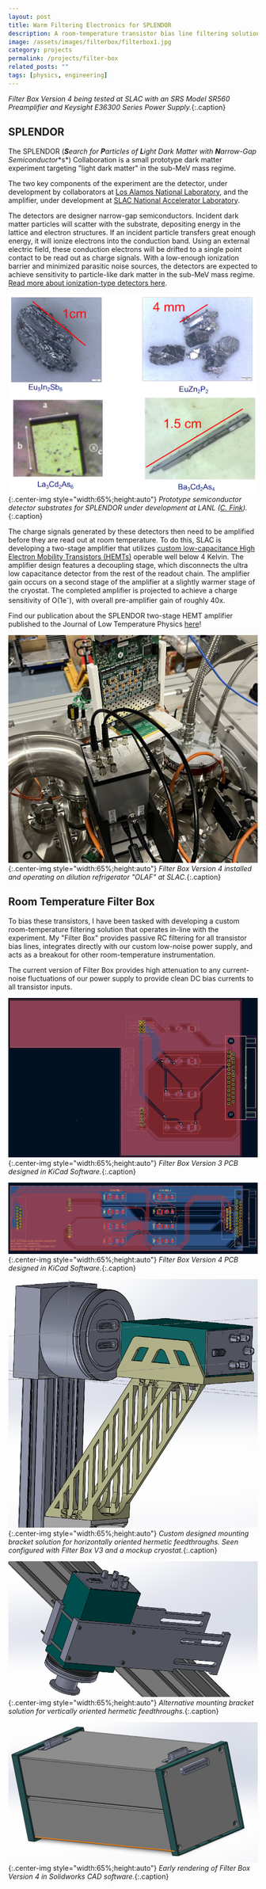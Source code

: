 ```yaml
---
layout: post
title: Warm Filtering Electronics for SPLENDOR
description: A room-temperature transistor bias line filtering solution for a modern prototype dark matter experiment
image: /assets/images/filterbox/filterbox1.jpg
category: projects
permalink: /projects/filter-box
related_posts: ""
tags: [physics, engineering]
---
```

*Filter Box Version 4 being tested at SLAC with an SRS Model SR560 Preamplifier and Keysight E36300 Series Power Supply.*{:.caption}

## SPLENDOR

The SPLENDOR (***S**earch for **P**articles of **L**ight Dark Matt**e**r with **N**arrow-Gap Semicon**d**uct**or**s*) Collaboration is a small prototype dark matter experiment targeting "light dark matter" in the sub-MeV mass regime.

The two key components of the experiment are the detector, under development by collaborators at [Los Alamos National Laboratory](https://www.lanl.gov/), and the amplifier, under development at [SLAC National Accelerator Laboratory](https://www6.slac.stanford.edu/).

The detectors are designer narrow-gap semiconductors. Incident dark matter particles will scatter with the substrate, depositing energy in the lattice and electron structures. If an incident particle transfers great enough energy, it will ionize electrons into the conduction band. Using an external electric field, these conduction electrons will be drifted to a single point contact to be read out as charge signals. With a low-enough ionization barrier and minimized parasitic noise sources, the detectors are expected to achieve sensitivity to particle-like dark matter in the sub-MeV mass regime. [Read more about ionization-type detectors here](https://en.wikipedia.org/wiki/Semiconductor_detector).

![SPLENDOR detector substrates](/assets/images/filterbox/detectors.png){:.center-img style="width:65%;height:auto"}
*Prototype semiconductor detector substrates for SPLENDOR under development at LANL ([C. Fink](https://github.com/cwfink)).*{:.caption}

The charge signals generated by these detectors then need to be amplified before they are read out at room temperature. To do this, SLAC is developing a two-stage amplifier that utilizes [custom low-capacitance High Electron Mobility Transistors (HEMTs)](https://cryohemt.com/index.php/products/) operable well below 4 Kelvin. The amplifier design features a decoupling stage, which disconnects the ultra low capacitance detector from the rest of the readout chain. The amplifier gain occurs on a second stage of the amplifier at a slightly warmer stage of the cryostat. The completed amplifier is projected to achieve a charge sensitivity of O(1e<sup>-</sup>), with overall pre-amplifier gain of roughly 40x.

Find our publication about the SPLENDOR two-stage HEMT amplifier published to the Journal of Low Temperature Physics [here](https://link.springer.com/article/10.1007/s10909-023-03046-1)!

![Version 4 Filter Box Installed](/assets/images/filterbox/filterbox5.jpg){:.center-img style="width:65%;height:auto"}
*Filter Box Version 4 installed and operating on dilution refrigerator "OLAF" at SLAC.*{:.caption}

## Room Temperature Filter Box

To bias these transistors, I have been tasked with developing a custom room-temperature filtering solution that operates in-line with the experiment. My "Filter Box" provides passive RC filtering for all transistor bias lines, integrates directly with our custom low-noise power supply, and acts as a breakout for other room-temperature instrumentation.

The current version of Filter Box provides high attenuation to any current-noise fluctuations of our power supply to provide clean DC bias currents to all transistor inputs.

![V3 PCB](/assets/images/filterbox/pcb2.png){:.center-img style="width:65%;height:auto"}
*Filter Box Version 3 PCB designed in KiCad Software.*{:.caption}

![V4 PCB](/assets/images/filterbox/pcb1.png){:.center-img style="width:65%;height:auto"}
*Filter Box Version 4 PCB designed in KiCad Software.*{:.caption}

![Proposed mounting bracket](/assets/images/filterbox/bracket.png){:.center-img style="width:65%;height:auto"}
*Custom designed mounting bracket solution for horizontally oriented hermetic feedthroughs. Seen configured with Filter Box V3 and a mockup cryostat.*{:.caption}

![Mounting Bracket 2](/assets/images/filterbox/bracket2.png){:.center-img style="width:65%;height:auto"}
*Alternative mounting bracket solution for vertically oriented hermetic feedthroughs.*{:.caption}

![Version 4 Filter Box Cad Drawing](/assets/images/filterbox/cad2.png){:.center-img style="width:65%;height:auto"}
*Early rendering of Filter Box Version 4 in Solidworks CAD software.*{:.caption}
